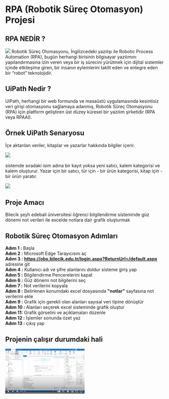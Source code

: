 # RPA (Robotik Süreç Otomasyon) Projesi 

## RPA NEDİR ? 

<img src='https://user-images.githubusercontent.com/78982677/172016860-d0cd959c-03af-42de-b397-520d63f11cbb.gif'  height="150">
Robotik Süreç Otomasyonu, İngilizcedeki yazılışı ile Robotic Process Automation (RPA), bugün herhangi birisinin bilgisayar yazılımını yapılandırmasına izin veren veya bir iş sürecini yürütmek için dijital sistemler içinde etkileşime giren, bir insanın eylemlerini taklit eden ve entegre eden bir “robot” teknolojidir.

## UiPath Nedir ?

UiPath, herhangi bir web formunda ve masaüstü uygulamasında kesintisiz veri girişi otomasyonu sağlamaya adanmış, Robotik Süreç Otomasyonu (RPA) için platform geliştiren üst düzey küresel bir yazılım şirketidir (RPA veya RPAAI).

## Örnek UiPath Senaryosu 

İçe aktarılan veriler, kitaplar ve yazarlar hakkında bilgiler içerir.  

<img src='https://user-images.githubusercontent.com/78982677/172017393-24890e8a-eaec-4a0a-84bc-e933f310ece1.png'  height="250">


sistemde sıradaki isim adına bir kayıt yoksa yeni satıcı, kalem kategorisi ve kalem oluşturur. Yazar için bir satıcı, tür için - bir ürün kategorisi, kitap için - bir ürün yaratır.

<img src="RPADynamicsNAVsmall.gif">

## Proje Amacı  

Bilecik şeyh edebali üniversitesi öğrenci bilgilendirme sisteminde güz dönemi not verileri ile excelde notlara dair grafik oluşturmak

## Robotik Süreç Otomasyon Adımları 

**Adım 1 :**  Başla  
**Adım 2 :**  Microsoft Edge Tarayıcısını aç    
**Adım 3 :**  **https://obs.bilecik.edu.tr/login.aspx?ReturnUrl=/default.aspx** adresine git   
**Adım 4 :**  Kullanıcı adı ve şifre alanlarını doldur sisteme giriş yap   
**Adım 5 :**  Bilgilendirme Pencerelerini kapat   
**Adım 6 :**  Güz dönemi not bilgilerini seç   
**Adım 7 :**  Not verilerini kopyala   
**Adım 8 :**  Belirlenen konumdaki excel dosyasında **"notlar"** sayfasına not verilerini ekle  
**Adım 9 :**  Grafik için gerekli olan alanları sayısal veri tipine dönüştür   
**Adım 10 :** Alanları seçerek excel sisteminde grafik oluştur    
**Adım 11:**  Grafik görselini ve açıklamaları düzenle   
**Adım 12 :** İşlemler sonunda özet yaz   
**Adım 13 :** çıkış yap 

## Projenin çalışır durumdaki hali  

[<img src="pp.png" width="50%">](https://www.youtube.com/watch?v=1by98ErvZC8 "RPA")


